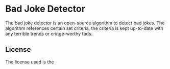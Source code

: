 # Bad Joke Detector


The bad joke detector is an open-source algorithm to detect bad jokes. The algorithm references certain set criteria, the criteria is kept up-to-date with any terrible trends or cringe-worthy fads.


## License


The license used is the 
